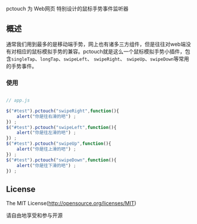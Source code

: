 
pctouch 为 Web网页 特别设计的鼠标手势事件监听器


## 概述

通常我们用到最多的是移动端手势，网上也有诸多三方组件，但是往往对web端没有对相应的鼠标模拟手势的兼容。pctouch就是这么一个鼠标模拟手势小插件，包含`singleTap`、`longTap`、`swipeLeft`、 `swipeRight`、 `swipeUp`、`swipeDown`等常用的手势事件。

### 使用
```html

```
```javascript
// app.js

$("#test").pctouch("swipeRight",function(){
    alert("你是往右滑的吧") ;
}) ;
$("#test").pctouch("swipeLeft",function(){
    alert("你是往左滑的吧") ;
}) ;
$("#test").pctouch("swipeUp",function(){
    alert("你是往上滑的吧") ;
}) ;
$("#test").pctouch("swipeDown",function(){
    alert("你是往下滑的吧") ;
}) ;
```
## License
The MIT License(http://opensource.org/licenses/MIT)

请自由地享受和参与开源
